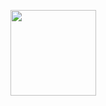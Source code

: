 <p>
<!--   <img height="137px" src="https://github-readme-stats.vercel.app/api?username=vnitin08&hide_title=true&hide_border=true&show_icons=true&include_all_commits=true&count_private=true&line_height=21&text_color=000&icon_color=000&bg_color=0,ea6161,ffc64d,fffc4d,52fa5a&theme=graywhite" /> --><img height="137px" src="https://github-readme-stats.vercel.app/api/top-langs/?username=vnitin08&show_icons=true&locale=en&hide=html&hide_title=true&hide_border=true&layout=compact&langs_count=6&exclude_repo=comp426,Redventures-Movie-Quotes&text_color=000&icon_color=fff&bg_color=0,52fa5a,4dfcff,c64dff&theme=graywhite" /> 
</p>






